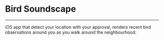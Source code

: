 # Bird Soundscape

---

iOS app that detect your location with your approval, renders recent bird observations around you as you walk around the neighbourhood.
